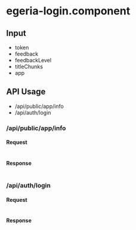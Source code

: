 # egeria-login.component

## Input
- token
- feedback
- feedbackLevel
- titleChunks
- app

## API Usage
- /api/public/app/info
- /api/auth/login

### /api/public/app/info
#### Request
```js

```

#### Response
```json

```

### /api/auth/login
#### Request
```js

```

#### Response
```json

```